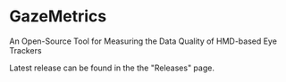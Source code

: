 # GazeMetrics
An Open-Source Tool for Measuring the Data Quality of HMD-based Eye Trackers

Latest release can be found in the the "Releases" page.
